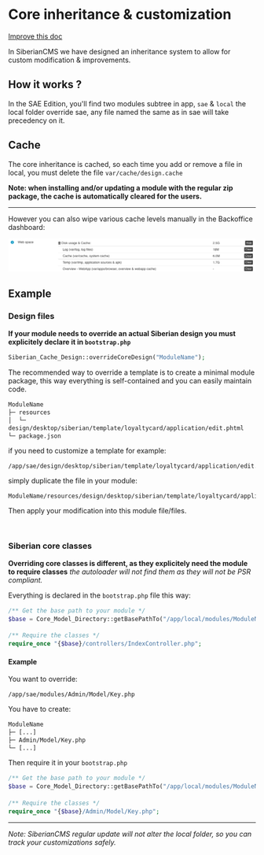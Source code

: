 # Core inheritance & customization

[Improve this doc](https://github.com/Xtraball/SiberianCMS-Doc/blob/master/docs/module/core-inheritance.md)

In SiberianCMS we have designed an inheritance system to allow for custom modification & improvements.

## How it works ?

In the SAE Edition, you'll find two modules subtree in app, `sae` & `local` the local folder override sae, any file named the same as in sae will take precedency on it.

## Cache

The core inheritance is cached, so each time you add or remove a file in local, you must delete the file `var/cache/design.cache`

**Note: when installing and/or updating a module with the regular zip package, the cache is automatically cleared for the users.**

---

However you can also wipe various cache levels manually in the Backoffice dashboard:

![dashboard-cache](../img/module/dashboard-cache.png)

## Example

### Design files

**If your module needs to override an actual Siberian design you must explicitely declare it in `bootstrap.php`**

```php
Siberian_Cache_Design::overrideCoreDesign("ModuleName");
```

The recommended way to override a template is to create a minimal module package, this way everything is self-contained and you can easily maintain code.

```raw
ModuleName
├─ resources
│  └─ design/desktop/siberian/template/loyaltycard/application/edit.phtml
└─ package.json
```

if you need to customize a template for example:

```raw
/app/sae/design/desktop/siberian/template/loyaltycard/application/edit.phtml
```

simply duplicate the file in your module:

```raw
ModuleName/resources/design/desktop/siberian/template/loyaltycard/application/edit.phtml
```

Then apply your modification into this module file/files.

&nbsp;

### Siberian core classes

**Overriding core classes is different, as they explicitely need the module to require classes**
*the autoloader will not find them as they will not be PSR compliant.*

Everything is declared in the `bootstrap.php` file this way:

```php
/** Get the base path to your module */
$base = Core_Model_Directory::getBasePathTo("/app/local/modules/ModuleName/");

/** Require the classes */
require_once "{$base}/controllers/IndexController.php";
```

#### Example

You want to override:

```raw
/app/sae/modules/Admin/Model/Key.php
```

You have to create:

```raw
ModuleName
├─ [...]
├─ Admin/Model/Key.php
└─ [...]
```

Then require it in your `bootstrap.php`

```php
/** Get the base path to your module */
$base = Core_Model_Directory::getBasePathTo("/app/local/modules/ModuleName/");

/** Require the classes */
require_once "{$base}/Admin/Model/Key.php";
```


---

*Note: SiberianCMS regular update will not alter the local folder, so you can track your customizations safely.*